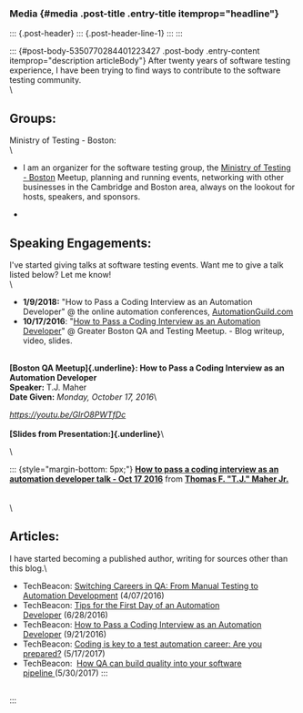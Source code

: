 ### Media {#media .post-title .entry-title itemprop="headline"}

::: {.post-header}
::: {.post-header-line-1}
:::
:::

::: {#post-body-5350770284401223427 .post-body .entry-content itemprop="description articleBody"}
After twenty years of software testing experience, I have been trying to
find ways to contribute to the software testing community.\
\

Groups:
-------

Ministry of Testing - Boston:\
\

-   I am an organizer for the software testing group, the [Ministry of
    Testing - Boston](https://www.meetup.com/ministry-of-testing-boston)
    Meetup, planning and running events, networking with other
    businesses in the Cambridge and Boston area, always on the lookout
    for hosts, speakers, and sponsors. 

<!-- -->

 
-

Speaking Engagements:
---------------------

I\'ve started giving talks at software testing events. Want me to give a
talk listed below? Let me know! \
\

-   **1/9/2018:** \"How to Pass a Coding Interview as an Automation
    Developer\" @ the online automation conferences,
    [AutomationGuild.com](http://automationguild.com/)
-   **10/17/2016**: \"[How to Pass a Coding Interview as an Automation
    Developer](http://www.tjmaher.com/2016/11/video-10172016-how-to-pass-coding.html)\"
    @ Greater Boston QA and Testing Meetup. - Blog writeup, video,
    slides.

\
**[Boston QA Meetup]{.underline}: How to Pass a Coding Interview as an
Automation Developer**\
**Speaker:** T.J. Maher\
**Date Given:** *Monday, October 17, 2016*\

*<https://youtu.be/GIrO8PWTfDc>*\
\
**[Slides from Presentation:]{.underline}**\

\

::: {style="margin-bottom: 5px;"}
**[How to pass a coding interview as an automation developer talk - Oct
17
2016](https://www.slideshare.net/tjmaher1/how-to-pass-a-coding-interview-as-an-automation-developer-talk-oct-17-2016 "How to pass a coding interview as an automation developer talk - Oct 17 2016")**
from **[Thomas F. \"T.J.\" Maher
Jr.](https://www.slideshare.net/tjmaher1)**\
\
\
\

Articles:
---------

I have started becoming a published author, writing for sources other
than this blog.\

-   TechBeacon: [Switching Careers in QA: From Manual Testing to
    Automation
    Development](http://techbeacon.com/switching-careers-qa-manual-testing-automation-development) (4/07/2016)
-   TechBeacon: [Tips for the First Day of an Automation
    Developer](http://techbeacon.com/first-days-automation-developer-take-my-advice-balancing-dev-qa) (6/28/2016)
-   TechBeacon: [How to Pass a Coding Interview as an Automation
    Developer](http://techbeacon.com/how-pass-coding-interview-automation-developer) (9/21/2016)
-   TechBeacon: [Coding is key to a test automation career: Are you
    prepared?](https://techbeacon.com/coding-key-test-automation-career-are-you-prepared) (5/17/2017)
-   TechBeacon:  [How QA can build quality into your software
    pipeline ](https://techbeacon.com/how-qa-can-build-quality-software-development-process)(5/30/2017)
:::

\
:::
